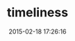 ---
layout: post
title:  "timeliness"
repo:   "adzap/timeliness"
date:   2015-02-18 17:26:16
gemurl: http://github.com/adzap/timeliness
---